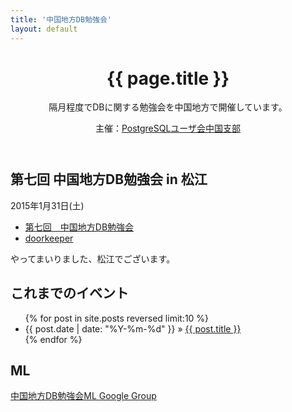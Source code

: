```yaml
---
title: '中国地方DB勉強会'
layout: default
---
```


<header class="post-header">
<h1>{{ page.title }}</h1>
隔月程度でDBに関する勉強会を中国地方で開催しています。

主催：[PostgreSQLユーザ会中国支部](http://www.postgresql.jp/branch)
</header>

<article class="post-content">

## 第七回 中国地方DB勉強会 in 松江

2015年1月31日(土)

* [第七回　中国地方DB勉強会](/events/event-007.html)
* [doorkeeper](http://dbstudychugoku.doorkeeper.jp/events/18385)

やってまいりました、松江でございます。

</article>


<footer>
<article class="post-content">

## これまでのイベント

<ul class="posts">
{% for post in site.posts reversed limit:10 %}
  <li><span>{{ post.date | date: "%Y-%m-%d" }}</span> &raquo; <a href="{{ post.url }}">{{ post.title }}</a></li>
{% endfor %}
</ul>

## ML

[中国地方DB勉強会ML Google Group](https://groups.google.com/forum/#!forum/dbstudychugoku)

</article>
</footer>
